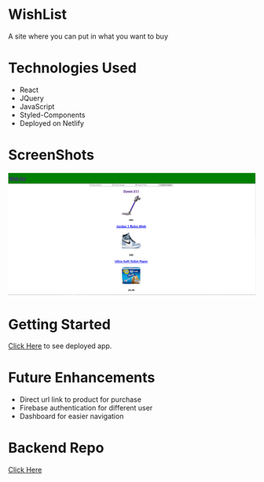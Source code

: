 # WishList
A site where you can put in what you want to buy
# Technologies Used
* React
* JQuery
* JavaScript
* Styled-Components
* Deployed on Netlify
# ScreenShots
<img src="public/WISHLISTWEBSITE PROTOTYPE.PNG">

# Getting Started
[Click Here](https://cocky-ritchie-959bdd.netlify.app/) to see deployed app.

# Future Enhancements
* Direct url link to product for purchase
* Firebase authentication for different user
* Dashboard for easier navigation

# Backend Repo
[Click Here](https://github.com/Thethony/WishListBackend)